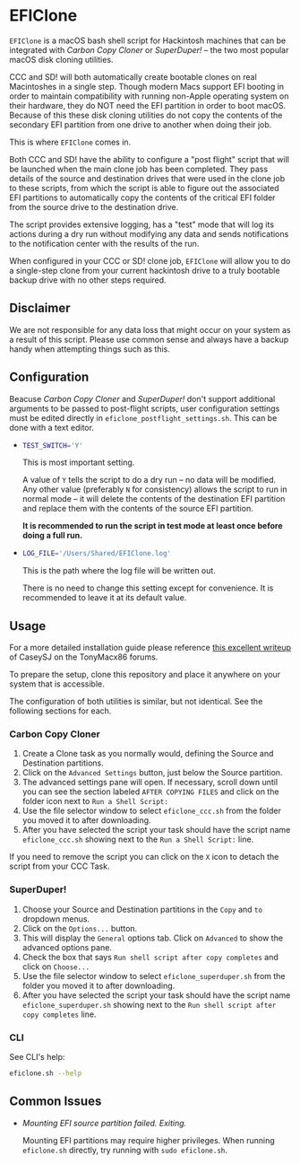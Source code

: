 # EFIClone

`EFIClone` is a macOS bash shell script for Hackintosh machines that can be integrated with _Carbon Copy Cloner_ or _SuperDuper!_ – the two most popular macOS disk cloning utilities.

CCC and SD! will both automatically create bootable clones on real Macintoshes in a single step. Though modern Macs support EFI booting in order to maintain compatibility with running non-Apple operating system on their hardware, they do NOT need the EFI partition in order to boot macOS. Because of this these disk cloning utilities do not copy the contents of the secondary EFI partition from one drive to another when doing their job.

This is where `EFIClone` comes in.

Both CCC and SD! have the ability to configure a "post flight" script that will be launched when the main clone job has been completed. They pass details of the source and destination drives that were used in the clone job to these scripts, from which the script is able to figure out the associated EFI partitions to automatically copy the contents of the critical EFI folder from the source drive to the destination drive.

The script provides extensive logging, has a "test" mode that will log its actions during a dry run without modifying any data and sends notifications to the notification center with the results of the run.

When configured in your CCC or SD! clone job, `EFIClone` will allow you to do a single-step clone from your current hackintosh drive to a truly bootable backup drive with no other steps required.

## Disclaimer

We are not responsible for any data loss that might occur on your system as a result of this script. Please use common sense and always have a backup handy when attempting things such as this.

## Configuration

Beacuse _Carbon Copy Cloner_ and _SuperDuper!_ don't support additional arguments to be passed to post-flight scripts, user configuration settings must be edited directly in `eficlone_postflight_settings.sh`. This can be done with a text editor.

- ```bash
  TEST_SWITCH='Y'
  ```

  This is most important setting.

  A value of `Y` tells the script to do a dry run – no data will be modified.
  Any other value (preferably `N` for consistency) allows the script to run in normal mode – it will delete the contents of the destination EFI partition and replace them with the contents of the source EFI partition.

  **It is recommended to run the script in test mode at least once before doing a full run.**

- ```bash
  LOG_FILE='/Users/Shared/EFIClone.log'
  ```

  This is the path where the log file will be written out.

  There is no need to change this setting except for convenience. It is recommended to leave it at its default  value.

## Usage

For a more detailed installation guide please reference [this excellent writeup](https://www.tonymacx86.com/threads/success-gigabyte-designare-z390-thunderbolt-3-i7-9700k-amd-rx-580.267551/#Bootable%20Backup) of CaseySJ on the TonyMacx86 forums.

To prepare the setup, clone this repository and place it anywhere on your system that is accessible.

The configuration of both utilities is similar, but not identical. See the following sections for each.

### Carbon Copy Cloner

1. Create a Clone task as you normally would, defining the Source and Destination partitions.
1. Click on the `Advanced Settings` button, just below the Source partition.
1. The advanced settings pane will open. If necessary, scroll down until you can see the section labeled `AFTER COPYING FILES` and click on the folder icon next to `Run a Shell Script:`
1. Use the file selector window to select `eficlone_ccc.sh` from the folder you moved it to after downloading.
1. After you have selected the script your task should have the script name `eficlone_ccc.sh` showing next to the `Run a Shell Script:` line.

If you need to remove the script you can click on the `X` icon to detach the script from your CCC Task.

### SuperDuper!

1. Choose your Source and Destination partitions in the `Copy` and `to` dropdown menus.
1. Click on the `Options...` button.
1. This will display the `General` options tab. Click on `Advanced` to show the advanced options pane.
1. Check the box that says `Run shell script after copy completes` and click on `Choose...`
1. Use the file selector window to select `eficlone_superduper.sh` from the folder you moved it to after downloading.
1. After you have selected the script your task should have the script name `eficlone_superduper.sh` showing next to the `Run shell script after copy completes` line.

### CLI

See CLI's help:
```bash
eficlone.sh --help
```

## Common Issues

- _Mounting EFI source partition failed. Exiting._

  Mounting EFI partitions may require higher privileges. When running `eficlone.sh` directly, try running with `sudo eficlone.sh`.
